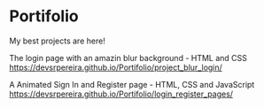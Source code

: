 # Portifolio

My best projects are here!

The login page with an amazin blur background - </strong>HTML and CSS </strong>
https://devsrpereira.github.io/Portifolio/project_blur_login/

A Animated Sign In and Register page - </strong>HTML, CSS and JavaScript </strong>
https://devsrpereira.github.io/Portifolio/login_register_pages/
